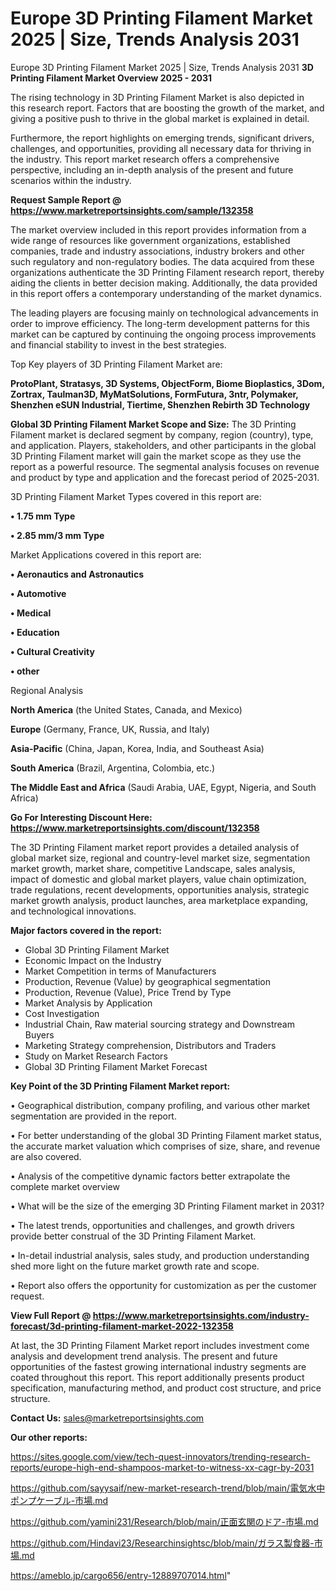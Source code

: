 # Europe 3D Printing Filament Market 2025 | Size, Trends Analysis 2031
Europe 3D Printing Filament Market 2025 | Size, Trends Analysis 2031
<Strong> 3D Printing Filament Market Overview 2025 - 2031</strong>

The rising technology in 3D Printing Filament Market is also depicted in this research report. Factors that are boosting the growth of the market, and giving a positive push to thrive in the global market is explained in detail.

Furthermore, the report highlights on emerging trends, significant drivers, challenges, and opportunities, providing all necessary data for thriving in the industry. This report market research offers a comprehensive perspective, including an in-depth analysis of the present and future scenarios within the industry.

<strong>Request Sample Report @ <a href=https://www.marketreportsinsights.com/sample/132358>https://www.marketreportsinsights.com/sample/132358</a></strong>

The market overview included in this report provides information from a wide range of resources like government organizations, established companies, trade and industry associations, industry brokers and other such regulatory and non-regulatory bodies. The data acquired from these organizations authenticate the 3D Printing Filament research report, thereby aiding the clients in better decision making. Additionally, the data provided in this report offers a contemporary understanding of the market dynamics.

The leading players are focusing mainly on technological advancements in order to improve efficiency. The long-term development patterns for this market can be captured by continuing the ongoing process improvements and financial stability to invest in the best strategies.

Top Key players of 3D Printing Filament Market are:

<strong>ProtoPlant, Stratasys, 3D Systems, ObjectForm, Biome Bioplastics, 3Dom, Zortrax, Taulman3D, MyMatSolutions, FormFutura, 3ntr, Polymaker, Shenzhen eSUN Industrial, Tiertime, Shenzhen Rebirth 3D Technology</strong>

<strong><b>Global 3D Printing Filament Market Scope and Size:</b></strong>
The 3D Printing Filament market is declared segment by company, region (country), type, and application. Players, stakeholders, and other participants in the global 3D Printing Filament market will gain the market scope as they use the report as a powerful resource. The segmental analysis focuses on revenue and product by type and application and the forecast period of 2025-2031.

3D Printing Filament Market Types covered in this report are:

<strong>• 1.75 mm Type

• 2.85 mm/3 mm Type</strong>

Market Applications covered in this report are:

<strong>• Aeronautics and Astronautics

• Automotive

• Medical

• Education

• Cultural Creativity

• other</strong> 

Regional Analysis

<strong>North America</strong> (the United States, Canada, and Mexico)

<strong>Europe</strong> (Germany, France, UK, Russia, and Italy)

<strong>Asia-Pacific</strong> (China, Japan, Korea, India, and Southeast Asia)

<strong>South America</strong> (Brazil, Argentina, Colombia, etc.)

<strong>The Middle East and Africa</strong> (Saudi Arabia, UAE, Egypt, Nigeria, and South Africa)

<strong>Go For Interesting Discount Here: <a href=https://www.marketreportsinsights.com/discount/132358>https://www.marketreportsinsights.com/discount/132358</a></strong>

The 3D Printing Filament market report provides a detailed analysis of global market size, regional and country-level market size, segmentation market growth, market share, competitive Landscape, sales analysis, impact of domestic and global market players, value chain optimization, trade regulations, recent developments, opportunities analysis, strategic market growth analysis, product launches, area marketplace expanding, and technological innovations.

<strong><b>Major factors covered in the report:</b></strong>
<ul>
  <li>Global 3D Printing Filament Market </li>
  <li>Economic Impact on the Industry</li>
  <li>Market Competition in terms of Manufacturers</li>
  <li>Production, Revenue (Value) by geographical segmentation</li>
  <li>Production, Revenue (Value), Price Trend by Type</li>
  <li>Market Analysis by Application</li>
  <li>Cost Investigation</li>
  <li>Industrial Chain, Raw material sourcing strategy and Downstream Buyers</li>
  <li>Marketing Strategy comprehension, Distributors and Traders</li>
  <li>Study on Market Research Factors</li>
  <li>Global 3D Printing Filament Market Forecast</li>
</ul>

<strong><b>Key Point of the 3D Printing Filament Market report:</b></strong>

• Geographical distribution, company profiling, and various other market segmentation are provided in the report.

• For better understanding of the global 3D Printing Filament market status, the accurate market valuation which comprises of size, share, and revenue are also covered.

• Analysis of the competitive dynamic factors better extrapolate the complete market overview

• What will be the size of the emerging 3D Printing Filament market in 2031?

• The latest trends, opportunities and challenges, and growth drivers provide better construal of the 3D Printing Filament Market.

• In-detail industrial analysis, sales study, and production understanding shed more light on the future market growth rate and scope.

• Report also offers the opportunity for customization as per the customer request.

<strong><b>View Full Report @ <a href=https://www.marketreportsinsights.com/industry-forecast/3d-printing-filament-market-2022-132358>https://www.marketreportsinsights.com/industry-forecast/3d-printing-filament-market-2022-132358</a></b></strong>


At last, the 3D Printing Filament Market report includes investment come analysis and development trend analysis. The present and future opportunities of the fastest growing international industry segments are coated throughout this report. This report additionally presents product specification, manufacturing method, and product cost structure, and price structure.

<strong>Contact Us:</strong>
sales@marketreportsinsights.com

<strong>Our other reports:</strong>

<a href=https://sites.google.com/view/tech-quest-innovators/trending-research-reports/europe-high-end-shampoos-market-to-witness-xx-cagr-by-2031>https://sites.google.com/view/tech-quest-innovators/trending-research-reports/europe-high-end-shampoos-market-to-witness-xx-cagr-by-2031</a>

<a href=https://github.com/sayysaif/new-market-research-trend/blob/main/電気水中ポンプケーブル-市場.md>https://github.com/sayysaif/new-market-research-trend/blob/main/電気水中ポンプケーブル-市場.md</a>

<a href=https://github.com/yamini231/Research/blob/main/正面玄関のドア-市場.md>https://github.com/yamini231/Research/blob/main/正面玄関のドア-市場.md</a>

<a href=https://github.com/Hindavi23/Researchinsightsc/blob/main/ガラス製食器-市場.md>https://github.com/Hindavi23/Researchinsightsc/blob/main/ガラス製食器-市場.md</a>

<a href=https://ameblo.jp/cargo656/entry-12889707014.html>https://ameblo.jp/cargo656/entry-12889707014.html</a>"
